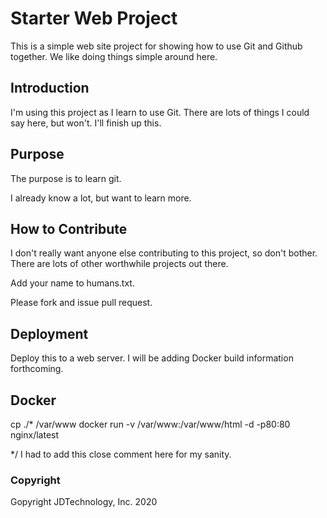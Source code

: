 # Starter Web Project

This is a simple web site project for showing how to use Git and Github together.
We like doing things simple around here.

## Introduction

I'm using this project as I learn to use Git.  There are lots of things I could say here, but won't.  I'll finish up this.

## Purpose

The purpose is to learn git.

I already know a lot, but want to learn more.

## How to Contribute

I don't really want anyone else contributing to this project, so don't bother.  There are lots of other worthwhile projects out there.

Add your name to humans.txt.

Please fork and issue pull request. 

## Deployment

Deploy this to a web server.  I will be adding Docker build information forthcoming.

## Docker

cp ./* /var/www
docker run -v /var/www:/var/www/html -d -p80:80 nginx/latest

*/ I had to add this close comment here for my sanity.

### Copyright
Gopyright JDTechnology, Inc.  2020